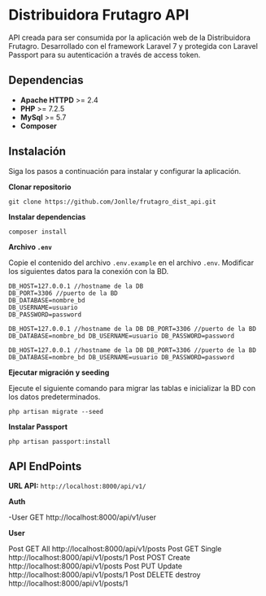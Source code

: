 # Distribuidora Frutagro API
API creada para ser consumida por la aplicación web de la Distribuidora Frutagro. Desarrollado con el framework Laravel 7 y protegida con Laravel Passport para su autenticación a través de access token. 

## Dependencias

- **Apache HTTPD** >= 2.4
- **PHP** >= 7.2.5
- **MySql** >= 5.7
- **Composer**

## Instalación

Siga los pasos a continuación para instalar y configurar la aplicación.

**Clonar repositorio**

```git clone https://github.com/Jonlle/frutagro_dist_api.git```

**Instalar dependencias**

``composer install``

**Archivo ``.env``**

Copie el contenido del archivo ``.env.example`` en el archivo ``.env``. Modificar los siguientes datos para la conexión con la BD.

```
DB_HOST=127.0.0.1 //hostname de la DB
DB_PORT=3306 //puerto de la BD
DB_DATABASE=nombre_bd
DB_USERNAME=usuario
DB_PASSWORD=password
```

``
DB_HOST=127.0.0.1 //hostname de la DB
DB_PORT=3306 //puerto de la BD
DB_DATABASE=nombre_bd
DB_USERNAME=usuario
DB_PASSWORD=password
``

`
DB_HOST=127.0.0.1 //hostname de la DB
DB_PORT=3306 //puerto de la BD
DB_DATABASE=nombre_bd
DB_USERNAME=usuario
DB_PASSWORD=password
`

**Ejecutar migración y seeding**

Ejecute el siguiente comando para migrar las tablas e inicializar la BD con los datos predeterminados.

```php artisan migrate --seed```

**Instalar Passport**

``php artisan passport:install``

## API EndPoints

**URL API:** `http://localhost:8000/api/v1/`

**Auth**

-User GET http://localhost:8000/api/v1/user

**User**

Post GET All http://localhost:8000/api/v1/posts
Post GET Single http://localhost:8000/api/v1/posts/1
Post POST Create http://localhost:8000/api/v1/posts
Post PUT Update http://localhost:8000/api/v1/posts/1
Post DELETE destroy http://localhost:8000/api/v1/posts/1
